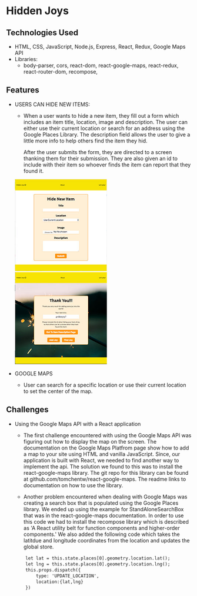 # Hidden Joys  


## Technologies Used  
- HTML, CSS, JavaScript, Node.js, Express, React, Redux, Google Maps API
- Libraries:  
    - body-parser, cors, react-dom, react-google-maps, react-redux, react-router-dom, recompose, 

## Features  
- USERS CAN HIDE NEW ITEMS:  
    - When a user wants to hide a new item, they fill out a form which includes an item title, location, image and description. The user can either use their current location or search for an address using the Google Places Library. The description field allows the user to give a little more info to help others find the item they hid.  

        After the user submits the form, they are directed to a screen thanking them for their submission. They are also given an id to include with their item so whoever finds the item can report that they found it. 

    <img src="frontend/public/assets/add-item-screen.jpg"/>   
    <img src="frontend/public/assets/submit-success-screen.jpg"/>

- GOOGLE MAPS
    - User can search for a specific location or use their current location to set the center of the map.

## Challenges  
- Using the Google Maps API with a React application  
    - The first challenge encountered with using the Google Maps API was figuring out how to display the map on the screen. The documentation on the Google Maps Platfrom page show how to add a map to your site using HTML and vanilla JavaScript. Since, our application is built with React, we needed to find another way to implement the api.  The solution we found to this was to install the react-google-maps library. The git repo for this library can be found at github.com/tomchentw/react-google-maps. The readme links to documentation on how to use the library.
    
    - Another problem encountered when dealing with Google Maps was creating a search box that is populated using the Google Places library. We ended up using the example for StandAloneSearchBox that was in the react-google-maps documentation. In order to use this code we had to install the recompose library which is described as 'A React utility belt for function components and higher-order components.' We also added the following code which takes the latitdue and longitude coordinates from the location and updates the global store.
    ```
        let lat = this.state.places[0].geometry.location.lat();
        let lng = this.state.places[0].geometry.location.lng();
        this.props.dispatch({
            type: 'UPDATE_LOCATION',
            location:{lat,lng}
        })
    ```